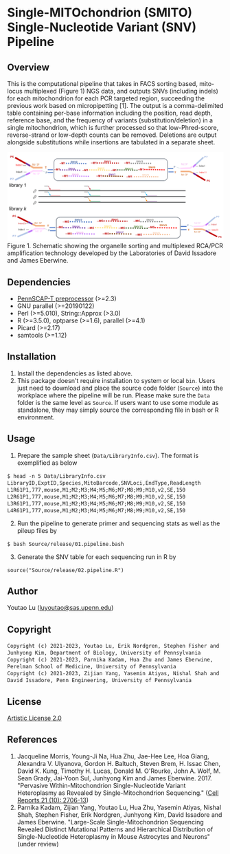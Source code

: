 # Single-MITOchondrion (SMITO) Single-Nucleotide Variant (SNV) Pipeline

## Overview
This is the computational pipeline that takes in FACS sorting based, mito-locus multiplexed (Figure 1) NGS data, and outputs SNVs (including indels) for each mitochondrion for each PCR targeted region, succeeding the previous work based on micropipetting [1]. The output is a comma-delimited table containing per-base information including the position, read depth, reference base, and the frequency of variants (substitution/deletion) in a single mitochondrion, which is further processed so that low-Phred-score, reverse-strand or low-depth counts can be removed. Deletions are output alongside substitutions while insertions are tabulated in a separate sheet. 


![Figure 1](multiplex.png)
Figure 1. Schematic showing the organelle sorting and multiplexed RCA/PCR amplification technology developed by the Laboratories of David Issadore and James Eberwine. 

## Dependencies
* [PennSCAP-T preprocessor](https://github.com/safisher/ngs) (>=2.3)
* GNU parallel (>=20190122)
* Perl (>=5.010), String::Approx (>3.0)
* R (>=3.5.0), optparse (>=1.6), parallel (>=4.1)
* Picard (>=2.17)
* samtools (>=1.12)

## Installation
1. Install the dependencies as listed above.
2. This package doesn't require installation to system or local `bin`. Users just need to download and place the source code folder (`Source`) into the workplace where the pipeline will be run. Please make sure the `Data` folder is the same level as `Source`. If users want to use some module as standalone, they may simply source the corresponding file in bash or R environment. 

## Usage
1. Prepare the sample sheet (`Data/LibraryInfo.csv`). The format is exemplified as below
```
$ head -n 5 Data/LibraryInfo.csv
LibraryID,ExptID,Species,MitoBarcode,SNVLoci,EndType,ReadLength
L1R61P1,777,mouse,M1;M2;M3;M4;M5;M6;M7;M8;M9;M10,v2,SE,150
L2R61P1,777,mouse,M1;M2;M3;M4;M5;M6;M7;M8;M9;M10,v2,SE,150
L3R61P1,777,mouse,M1;M2;M3;M4;M5;M6;M7;M8;M9;M10,v2,SE,150
L4R61P1,777,mouse,M1;M2;M3;M4;M5;M6;M7;M8;M9;M10,v2,SE,150
```

2. Run the pipeline to generate primer and sequencing stats as well as the pileup files by 
```
$ bash Source/release/01.pipeline.bash
``` 

3. Generate the SNV table for each sequencing run in R by
```
source("Source/release/02.pipeline.R")
```

## Author
Youtao Lu (<luyoutao@sas.upenn.edu>)

## Copyright
```
Copyright (c) 2021-2023, Youtao Lu, Erik Nordgren, Stephen Fisher and Junhyong Kim, Department of Biology, University of Pennsylvania
Copyright (c) 2021-2023, Parnika Kadam, Hua Zhu and James Eberwine, Perelman School of Medicine, University of Pennsylvania
Copyright (c) 2021-2023, Zijian Yang, Yasemin Atiyas, Nishal Shah and David Issadore, Penn Engineering, University of Pennsylvania
```

## License
[Artistic License 2.0](https://opensource.org/license/artistic-2-0/)

## References
1. Jacqueline Morris, Young-Ji Na, Hua Zhu, Jae-Hee Lee, Hoa Giang, Alexandra V. Ulyanova, Gordon H. Baltuch, Steven Brem, H. Issac Chen, David K. Kung, Timothy H. Lucas, Donald M. O'Rourke, John A. Wolf, M. Sean Grady, Jai-Yoon Sul, Junhyong Kim and James Eberwine. 2017. "Pervasive Within-Mitochondrion Single-Nucleotide Variant Heteroplasmy as Revealed by Single-Mitochondrion Sequencing." ([Cell Reports 21 (10): 2706-13](https://doi.org/10.1016/j.celrep.2017.11.031))
2. Parnika Kadam, Zijian Yang, Youtao Lu, Hua Zhu, Yasemin Atiyas, Nishal Shah, Stephen Fisher, Erik Nordgren, Junhyong Kim, David Issadore and James Eberwine. "Large-Scale Single-Mitochondrion Sequencing Revealed Distinct Mutational Patterns and Hierarchical Distribution of Single-Nucleotide Heteroplasmy in Mouse Astrocytes and Neurons" (under review)
